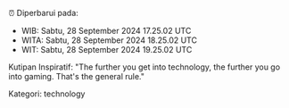 ⏰ Diperbarui pada:
- WIB: Sabtu, 28 September 2024 17.25.02 UTC
- WITA: Sabtu, 28 September 2024 18.25.02 UTC
- WIT: Sabtu, 28 September 2024 19.25.02 UTC

Kutipan Inspiratif:
"The further you get into technology, the further you go into gaming. That's the general rule."


Kategori: technology

